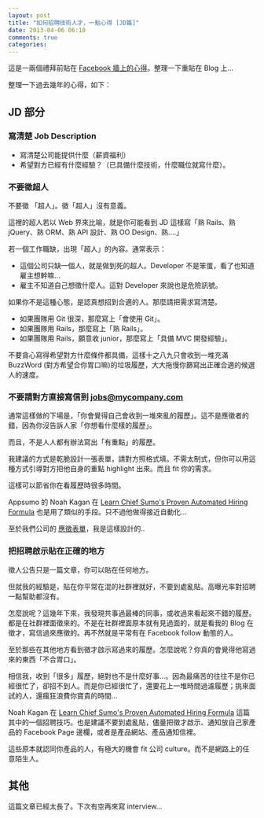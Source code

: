 ```yaml
---
layout: post
title: "如何招聘技術人才，一點心得 [JD篇]"
date: 2013-04-06 06:10
comments: true
categories: 
---
```


這是一兩個禮拜前貼在 [Facebook 牆上的心得](https://www.facebook.com/xdite/posts/10151575386888552)。整理一下重貼在 Blog 上...

整理一下過去幾年的心得，如下：

## JD 部分

### 寫清楚 Job Description

* 寫清楚公司能提供什麼（薪資福利）
* 希望對方已經有什麼經驗？（已具備什麼技術，什麼職位就寫什麼）。

### 不要徵超人

不要徵 「超人」。徵「超人」沒有意義。

這裡的超人若以 Web 界來比喻，就是你可能看到 JD 這樣寫「熟 Rails、熟 jQuery、熟 ORM、熟 API 設計、熟 OO Design、熟....」

若一個工作職缺，出現「超人」的內容。通常表示：

* 這個公司只缺一個人，就是做到死的超人。Developer 不是笨蛋，看了也知道雇主想幹嘛…
* 雇主不知道自己想徵什麼人。這對 Developer 來說也是危險訊號。

如果你不是這種心態，是認真想招到合適的人。那麼請把需求寫清楚。

* 如果團隊用 Git 很深，那麼寫上「會使用 Git」。
* 如果團隊用 Rails，那麼寫上「熟 Rails」。
* 如果團隊用 Rails，願意收 junior，那麼寫上「具備 MVC 開發經驗」。

不要貪心寫得希望對方什麼條件都具備，這樣十之八九只會收到一堆充滿 BuzzWord (對方希望合你胃口嘛)的垃圾履歷，大大拖慢你篩寫出正確合適的候選人的速度。


### 不要請對方直接寫信到 jobs@mycompany.com 

通常這樣做的下場是，「你會覺得自己會收到一堆來亂的履歷」。這不是應徵者的錯，因為你沒告訴人家「你想看什麼樣的履歷」。

而且，不是人人都有辦法寫出「有重點」的履歷。

我建議的方式是乾脆設計一張表單，請對方照格式填。不需太制式，但你可以用這種方式引導對方把他自身的重點 highlight 出來。而且 fit 你的需求。

這樣可以節省你在看履歷時很多時間。

Appsumo 的 Noah Kagan 在 [Learn Chief Sumo's Proven Automated Hiring Formula](http://www.appsumo.com/~Q3_wb/) 也是用了類似的手段。只不過他做得接近自動化…

至於我們公司的 [應徵表單](http://rocodev.wufoo.com/forms/job-apply/)，我是這樣設計的..

### 把招聘啟示貼在正確的地方

徵人公告只是一篇文章，你可以貼在任何地方。

但就我的經驗是，貼在你平常在混的社群裡就好，不要到處亂貼。高曝光率對招聘一點幫助都沒有。

怎麼說呢？這幾年下來，我發現共事過最棒的同事，或收過來看起來不錯的履歷。都是在社群裡面徵來的。不是在社群裡面原本就有見過面的，就是看我的 Blog 在徵才，寫信過來應徵的。再不然就是平常有在 Facebook follow 動態的人。

至於那些在其他地方看到徵才啟示寫過來的履歷。怎麼說呢？你真的會覺得他寫過來的東西「不合胃口」。

相信我，收到「很多」履歷，絕對也不是什麼好事...。因為最痛苦的往往不是你已經很忙了，卻招不到人。而是你已經很忙了，還要花上一堆時間過濾履歷；挑來面試的人，還瘋狂浪費你寶貴的時間…

Noah Kagan 在 [Learn Chief Sumo's Proven Automated Hiring Formula](http://www.appsumo.com/~Q3_wb/) 這篇其中的一個招聘技巧。也是建議不要到處亂貼，儘量把徵才啟示、通知放自己家產品的 Facebook Page 邊欄，或者是產品網站、產品通知信裡。

這些原本就認同你產品的人，有極大的機會 fit 公司 culture。而不是網路上的任意陌生人。

## 其他

這篇文章已經太長了。下次有空再來寫 interview…


